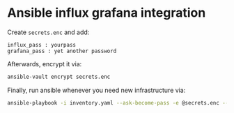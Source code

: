 # Ansible influx grafana integration

Create `secrets.enc` and add:
```
influx_pass : yourpass
grafana_pass : yet another password
```

Afterwards, encrypt it via:
```sh
ansible-vault encrypt secrets.enc
```

Finally, run ansible whenever you need new infrastructure via:
```sh
ansible-playbook -i inventory.yaml --ask-become-pass -e @secrets.enc --ask-vault-pass install.yaml
```
